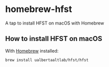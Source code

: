 # homebrew-hfst

A tap to install HFST on macOS with Homebrew

How to install HFST on macOS
----------------------------

With [Homebrew][] installed:

    brew install ualbertaaltlab/hfst/hfst

[Homebrew]: https://brew.sh/
